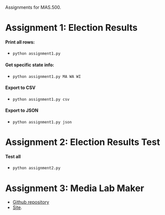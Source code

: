 Assignments for MAS.500.

Assignment 1: Election Results
==============================

#### Print all rows:
- `python assignment1.py`

#### Get specific state info:
- `python assignment1.py MA WA WI`

#### Export to CSV
- `python assignment1.py csv`

#### Export to JSON
- `python assignment1.py json`

Assignment 2: Election Results Test
===================================

#### Test all
- `python assignment2.py`

Assignment 3: Media Lab Maker
=============================

- [Github repository](http://github.com/mailbackwards/medialab-maker)
- [Site](http://mailbackwards.github.io/medialab-maker).